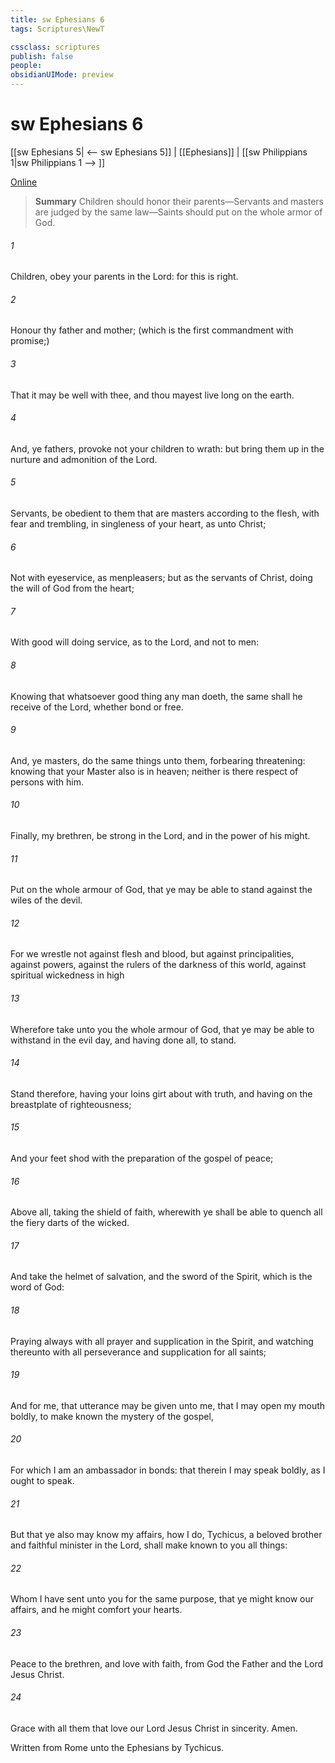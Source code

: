 ```yaml
---
title: sw Ephesians 6
tags: Scriptures\NewT

cssclass: scriptures
publish: false
people:
obsidianUIMode: preview
---
```


# sw Ephesians 6
[[sw Ephesians 5| <-- sw Ephesians 5]] | [[Ephesians]] | [[sw Philippians 1|sw Philippians 1 --> ]]

[Online](https://churchofjesuschrist.org/study/scriptures/nt/eph/6?lang=eng)

> __Summary__
Children should honor their parents—Servants and masters are judged by the same law—Saints should put on the whole armor of God.

###### 1 
Children, obey your parents in the Lord: for this is right.

###### 2 
Honour thy father and mother; (which is the first commandment with promise;)

###### 3 
That it may be well with thee, and thou mayest live long on the earth.

###### 4 
And, ye fathers, provoke not your children to wrath: but bring them up in the nurture and admonition of the Lord.

###### 5 
Servants, be obedient to them that are  masters according to the flesh, with fear and trembling, in singleness of your heart, as unto Christ;

###### 6 
Not with eyeservice, as menpleasers; but as the servants of Christ, doing the will of God from the heart;

###### 7 
With good will doing service, as to the Lord, and not to men:

###### 8 
Knowing that whatsoever good thing any man doeth, the same shall he receive of the Lord, whether  bond or free.

###### 9 
And, ye masters, do the same things unto them, forbearing threatening: knowing that your Master also is in heaven; neither is there respect of persons with him.

###### 10 
Finally, my brethren, be strong in the Lord, and in the power of his might.

###### 11 
Put on the whole armour of God, that ye may be able to stand against the wiles of the devil.

###### 12 
For we wrestle not against flesh and blood, but against principalities, against powers, against the rulers of the darkness of this world, against spiritual wickedness in high 

###### 13 
Wherefore take unto you the whole armour of God, that ye may be able to withstand in the evil day, and having done all, to stand.

###### 14 
Stand therefore, having your loins girt about with truth, and having on the breastplate of righteousness;

###### 15 
And your feet shod with the preparation of the gospel of peace;

###### 16 
Above all, taking the shield of faith, wherewith ye shall be able to quench all the fiery darts of the wicked.

###### 17 
And take the helmet of salvation, and the sword of the Spirit, which is the word of God:

###### 18 
Praying always with all prayer and supplication in the Spirit, and watching thereunto with all perseverance and supplication for all saints;

###### 19 
And for me, that utterance may be given unto me, that I may open my mouth boldly, to make known the mystery of the gospel,

###### 20 
For which I am an ambassador in bonds: that therein I may speak boldly, as I ought to speak.

###### 21 
But that ye also may know my affairs,  how I do, Tychicus, a beloved brother and faithful minister in the Lord, shall make known to you all things:

###### 22 
Whom I have sent unto you for the same purpose, that ye might know our affairs, and  he might comfort your hearts.

###### 23 
Peace  to the brethren, and love with faith, from God the Father and the Lord Jesus Christ.

###### 24 
Grace  with all them that love our Lord Jesus Christ in sincerity. Amen.

Written from Rome unto the Ephesians by Tychicus.

